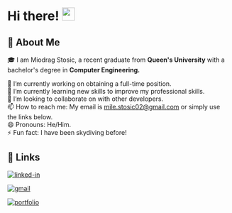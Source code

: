 # Hi there! <img src="https://media.giphy.com/media/hvRJCLFzcasrR4ia7z/giphy.gif" width="29px" height="29px">

## 🚀 About Me

<p dir="auto">🎓 I am Miodrag Stosic, a recent graduate from <strong> Queen's University</strong> with a bachelor's degree in <strong>Computer Engineering.</strong> </p>

🔭 I’m currently working on obtaining a full-time position.  
🌱 I’m currently learning new skills to improve my professional skills.  
👯 I’m looking to collaborate on with other developers.  
📫 How to reach me: My email is mile.stosic02@gmail.com or simply use the links below.  
😄 Pronouns: He/Him.  
⚡ Fun fact: I have been skydiving before!  

## 🔗 Links

<a href="https://www.linkedin.com/in/miodrag-stosic-b07856209/" rel="nofollow"><img src="https://camo.githubusercontent.com/33b4b5254352f175a8bd7e80a11be359b9a7ff98a5a97c1c1fd6c6637dbc4aaa/68747470733a2f2f696d672e736869656c64732e696f2f62616467652f4c696e6b65645f496e2d3030373742353f7374796c653d666f722d7468652d6261646765266c6f676f3d4c696e6b6564496e266c6f676f436f6c6f723d7768697465" alt="linked-in" data-canonical-src="https://img.shields.io/badge/Linked_In-0077B5?style=for-the-badge&amp;logo=LinkedIn&amp;logoColor=white" style="max-width: 100%;"></a>

<a href="mailto:mile.stosic02@gmail.com"><img src="https://camo.githubusercontent.com/0087e4d96b5510787161df3843b869025dd63c38f0df1d3a1811b363fe08c054/68747470733a2f2f696d672e736869656c64732e696f2f62616467652f476d61696c2d4431343833363f7374796c653d666f722d7468652d6261646765266c6f676f3d476d61696c266c6f676f436f6c6f723d7768697465" alt="gmail" data-canonical-src="https://img.shields.io/badge/Gmail-D14836?style=for-the-badge&amp;logo=Gmail&amp;logoColor=white" style="max-width: 100%;"></a>

<a href="https://miodrag4.github.io/mile.stosic/" rel="nofollow"><img src="https://camo.githubusercontent.com/ab96f236ab9e554c92fc8e2200e559541d15580d2e812121f2e99e4b17de5e65/68747470733a2f2f696d672e736869656c64732e696f2f62616467652f506f7274666f6c696f2d3533343066663f7374796c653d666f722d7468652d6261646765266c6f676f3d476f6f676c652d6368726f6d65266c6f676f436f6c6f723d7768697465" alt="portfolio" data-canonical-src="https://img.shields.io/badge/Portfolio-5340ff?style=for-the-badge&amp;logo=Google-chrome&amp;logoColor=white" style="max-width: 100%;"></a>


